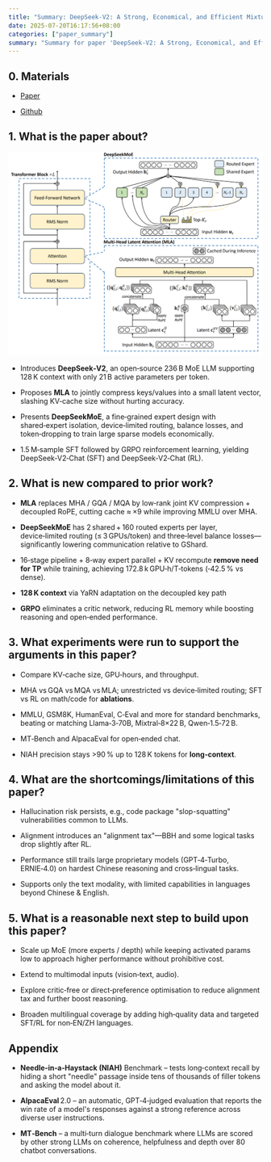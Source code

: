 ```yaml
---
title: "Summary: DeepSeek-V2: A Strong, Economical, and Efficient Mixture-of-Experts Language Model"
date: 2025-07-20T16:17:56+08:00
categories: ["paper_summary"]
summary: "Summary for paper 'DeepSeek-V2: A Strong, Economical, and Efficient Mixture-of-Experts Language Model'"
---
```


## 0. Materials

- [Paper](https://arxiv.org/pdf/2405.04434)

- [Github](https://github.com/deepseek-ai/DeepSeek-V2)

## 1. What is the paper about?

![image](architecture.png)

- Introduces **DeepSeek‑V2**, an open‑source 236 B MoE LLM supporting 128 K context with only 21 B active parameters per token.

- Proposes **MLA** to jointly compress keys/values into a small latent vector, slashing KV‑cache size without hurting accuracy.

- Presents **DeepSeekMoE**, a fine‑grained expert design with shared‑expert isolation, device‑limited routing, balance losses, and token‑dropping to train large sparse models economically.

- 1.5 M‑sample SFT followed by GRPO reinforcement learning, yielding DeepSeek‑V2‑Chat (SFT) and DeepSeek‑V2‑Chat (RL).

## 2. What is new compared to prior work?

- **MLA** replaces MHA / GQA / MQA by low‑rank joint KV compression + decoupled RoPE, cutting cache ≈ ×9 while improving MMLU over MHA.

- **DeepSeekMoE** has 2 shared + 160 routed experts per layer, device‑limited routing (≤ 3 GPUs/token) and three‑level balance losses—significantly lowering communication relative to GShard.

- 16‑stage pipeline + 8‑way expert parallel + KV recompute **remove need for TP** while training, achieving 172.8 k GPU‑h/T‑tokens (‑42.5 % vs dense).

- **128 K context** via YaRN adaptation on the decoupled key path

- **GRPO** eliminates a critic network, reducing RL memory while boosting reasoning and open‑ended performance.

## 3. What experiments were run to support the arguments in this paper?

- Compare KV‑cache size, GPU‑hours, and throughput.

- MHA vs GQA vs MQA vs MLA; unrestricted vs device‑limited routing; SFT vs RL on math/code for **ablations**.

- MMLU, GSM8K, HumanEval, C‑Eval and more for standard benchmarks, beating or matching Llama‑3‑70B, Mixtral‑8×22 B, Qwen‑1.5‑72 B.

- MT‑Bench and AlpacaEval for open‑ended chat.

- NIAH precision stays >90 % up to 128 K tokens for **long‑context**.

## 4. What are the shortcomings/limitations of this paper?

- Hallucination risk persists, e.g., code package "slop-squatting" vulnerabilities common to LLMs.

- Alignment introduces an "alignment tax"—BBH and some logical tasks drop slightly after RL.

- Performance still trails large proprietary models (GPT‑4‑Turbo, ERNIE‑4.0) on hardest Chinese reasoning and cross‑lingual tasks.

- Supports only the text modality, with limited capabilities in languages beyond Chinese & English.

## 5. What is a reasonable next step to build upon this paper?

- Scale up MoE (more experts / depth) while keeping activated params low to approach higher performance without prohibitive cost.

- Extend to multimodal inputs (vision‑text, audio).

- Explore critic‑free or direct‑preference optimisation to reduce alignment tax and further boost reasoning.

- Broaden multilingual coverage by adding high‑quality data and targeted SFT/RL for non‑EN/ZH languages.

## Appendix

- **Needle‑in‑a‑Haystack (NIAH)** Benchmark – tests long‑context recall by hiding a short "needle" passage inside tens of thousands of filler tokens and asking the model about it.

- **AlpacaEval** 2.0 – an automatic, GPT‑4‑judged evaluation that reports the win rate of a model's responses against a strong reference across diverse user instructions.

- **MT‑Bench** – a multi‑turn dialogue benchmark where LLMs are scored by other strong LLMs on coherence, helpfulness and depth over 80 chatbot conversations.
